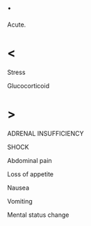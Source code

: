 # .

Acute.

# <

Stress

Glucocorticoid

# >

ADRENAL INSUFFICIENCY

SHOCK

Abdominal pain

Loss of appetite

Nausea

Vomiting

Mental status change
